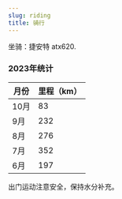 ```yaml
---
slug: riding
title: 骑行
---
```


坐骑：捷安特 atx620.

### 2023年统计
| 月份 | 里程（km） |
| ---- | ---------- |
| 10月 | 83         |
| 9月  | 232        |
| 8月  | 276        |
| 7月  | 352        |
| 6月  | 197        |

出门运动注意安全，保持水分补充。
